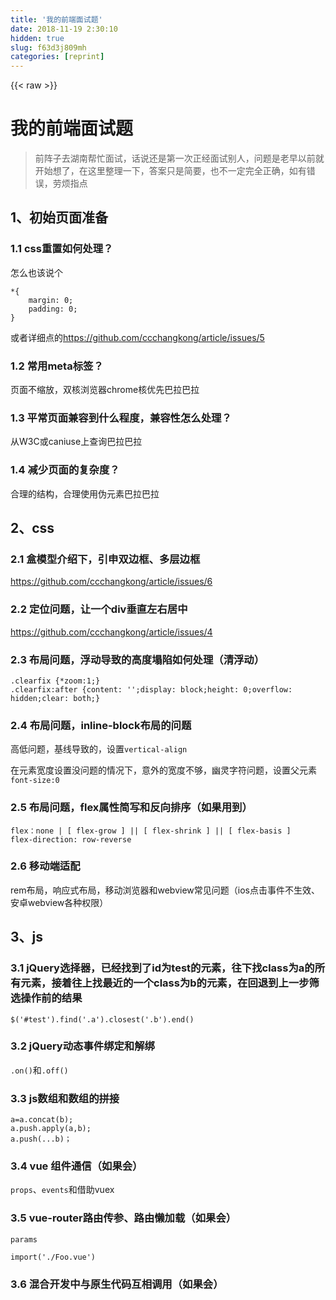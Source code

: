 ```yaml
---
title: '我的前端面试题' 
date: 2018-11-19 2:30:10
hidden: true
slug: f63d3j809mh
categories: [reprint]
---
```


{{< raw >}}
<h1 id="articleHeader0">&#x6211;&#x7684;&#x524D;&#x7AEF;&#x9762;&#x8BD5;&#x9898;</h1><blockquote>&#x524D;&#x9635;&#x5B50;&#x53BB;&#x6E56;&#x5357;&#x5E2E;&#x5FD9;&#x9762;&#x8BD5;&#xFF0C;&#x8BDD;&#x8BF4;&#x8FD8;&#x662F;&#x7B2C;&#x4E00;&#x6B21;&#x6B63;&#x7ECF;&#x9762;&#x8BD5;&#x522B;&#x4EBA;&#xFF0C;&#x95EE;&#x9898;&#x662F;&#x8001;&#x65E9;&#x4EE5;&#x524D;&#x5C31;&#x5F00;&#x59CB;&#x60F3;&#x4E86;&#xFF0C;&#x5728;&#x8FD9;&#x91CC;&#x6574;&#x7406;&#x4E00;&#x4E0B;&#xFF0C;&#x7B54;&#x6848;&#x53EA;&#x662F;&#x7B80;&#x8981;&#xFF0C;&#x4E5F;&#x4E0D;&#x4E00;&#x5B9A;&#x5B8C;&#x5168;&#x6B63;&#x786E;&#xFF0C;&#x5982;&#x6709;&#x9519;&#x8BEF;&#xFF0C;&#x52B3;&#x70E6;&#x6307;&#x70B9;</blockquote><h2 id="articleHeader1">1&#x3001;&#x521D;&#x59CB;&#x9875;&#x9762;&#x51C6;&#x5907;</h2><h3 id="articleHeader2">1.1 css&#x91CD;&#x7F6E;&#x5982;&#x4F55;&#x5904;&#x7406;&#xFF1F;</h3><p>&#x600E;&#x4E48;&#x4E5F;&#x8BE5;&#x8BF4;&#x4E2A;</p><div class="widget-codetool" style="display:none"><div class="widget-codetool--inner"><span class="selectCode code-tool" data-toggle="tooltip" data-placement="top" title="" data-original-title="&#x5168;&#x9009;"></span> <span type="button" class="copyCode code-tool" data-toggle="tooltip" data-placement="top" data-clipboard-text="*{
    margin: 0;
    padding: 0;
}" title="" data-original-title="&#x590D;&#x5236;"></span> <span type="button" class="saveToNote code-tool" data-toggle="tooltip" data-placement="top" title="" data-original-title="&#x653E;&#x8FDB;&#x7B14;&#x8BB0;"></span></div></div><pre class="css hljs"><code class="css">*{
    <span class="hljs-attribute">margin</span>: <span class="hljs-number">0</span>;
    <span class="hljs-attribute">padding</span>: <span class="hljs-number">0</span>;
}</code></pre><p>&#x6216;&#x8005;&#x8BE6;&#x7EC6;&#x70B9;&#x7684;<a href="https://github.com/ccchangkong/article/issues/5" rel="nofollow noreferrer" target="_blank">https://github.com/ccchangkong/article/issues/5</a></p><h3 id="articleHeader3">1.2 &#x5E38;&#x7528;meta&#x6807;&#x7B7E;&#xFF1F;</h3><p>&#x9875;&#x9762;&#x4E0D;&#x7F29;&#x653E;&#xFF0C;&#x53CC;&#x6838;&#x6D4F;&#x89C8;&#x5668;chrome&#x6838;&#x4F18;&#x5148;&#x5DF4;&#x62C9;&#x5DF4;&#x62C9;</p><h3 id="articleHeader4">1.3 &#x5E73;&#x5E38;&#x9875;&#x9762;&#x517C;&#x5BB9;&#x5230;&#x4EC0;&#x4E48;&#x7A0B;&#x5EA6;&#xFF0C;&#x517C;&#x5BB9;&#x6027;&#x600E;&#x4E48;&#x5904;&#x7406;&#xFF1F;</h3><p>&#x4ECE;W3C&#x6216;caniuse&#x4E0A;&#x67E5;&#x8BE2;&#x5DF4;&#x62C9;&#x5DF4;&#x62C9;</p><h3 id="articleHeader5">1.4 &#x51CF;&#x5C11;&#x9875;&#x9762;&#x7684;&#x590D;&#x6742;&#x5EA6;&#xFF1F;</h3><p>&#x5408;&#x7406;&#x7684;&#x7ED3;&#x6784;&#xFF0C;&#x5408;&#x7406;&#x4F7F;&#x7528;&#x4F2A;&#x5143;&#x7D20;&#x5DF4;&#x62C9;&#x5DF4;&#x62C9;</p><h2 id="articleHeader6">2&#x3001;css</h2><h3 id="articleHeader7">2.1 &#x76D2;&#x6A21;&#x578B;&#x4ECB;&#x7ECD;&#x4E0B;&#xFF0C;&#x5F15;&#x7533;&#x53CC;&#x8FB9;&#x6846;&#x3001;&#x591A;&#x5C42;&#x8FB9;&#x6846;</h3><p><a href="https://github.com/ccchangkong/article/issues/6" rel="nofollow noreferrer" target="_blank">https://github.com/ccchangkong/article/issues/6</a></p><h3 id="articleHeader8">2.2 &#x5B9A;&#x4F4D;&#x95EE;&#x9898;&#xFF0C;&#x8BA9;&#x4E00;&#x4E2A;div&#x5782;&#x76F4;&#x5DE6;&#x53F3;&#x5C45;&#x4E2D;</h3><p><a href="https://github.com/ccchangkong/article/issues/4" rel="nofollow noreferrer" target="_blank">https://github.com/ccchangkong/article/issues/4</a></p><h3 id="articleHeader9">2.3 &#x5E03;&#x5C40;&#x95EE;&#x9898;&#xFF0C;&#x6D6E;&#x52A8;&#x5BFC;&#x81F4;&#x7684;&#x9AD8;&#x5EA6;&#x584C;&#x9677;&#x5982;&#x4F55;&#x5904;&#x7406;&#xFF08;&#x6E05;&#x6D6E;&#x52A8;&#xFF09;</h3><div class="widget-codetool" style="display:none"><div class="widget-codetool--inner"><span class="selectCode code-tool" data-toggle="tooltip" data-placement="top" title="" data-original-title="&#x5168;&#x9009;"></span> <span type="button" class="copyCode code-tool" data-toggle="tooltip" data-placement="top" data-clipboard-text=".clearfix {*zoom:1;}
.clearfix:after {content: &apos;&apos;;display: block;height: 0;overflow: hidden;clear: both;}" title="" data-original-title="&#x590D;&#x5236;"></span> <span type="button" class="saveToNote code-tool" data-toggle="tooltip" data-placement="top" title="" data-original-title="&#x653E;&#x8FDB;&#x7B14;&#x8BB0;"></span></div></div><pre class="css hljs"><code class="css"><span class="hljs-selector-class">.clearfix</span> {*<span class="hljs-attribute">zoom</span>:<span class="hljs-number">1</span>;}
<span class="hljs-selector-class">.clearfix</span><span class="hljs-selector-pseudo">:after</span> {<span class="hljs-attribute">content</span>: <span class="hljs-string">&apos;&apos;</span>;<span class="hljs-attribute">display</span>: block;<span class="hljs-attribute">height</span>: <span class="hljs-number">0</span>;<span class="hljs-attribute">overflow</span>: hidden;<span class="hljs-attribute">clear</span>: both;}</code></pre><h3 id="articleHeader10">2.4 &#x5E03;&#x5C40;&#x95EE;&#x9898;&#xFF0C;inline-block&#x5E03;&#x5C40;&#x7684;&#x95EE;&#x9898;</h3><p>&#x9AD8;&#x4F4E;&#x95EE;&#x9898;&#xFF0C;&#x57FA;&#x7EBF;&#x5BFC;&#x81F4;&#x7684;&#xFF0C;&#x8BBE;&#x7F6E;<code>vertical-align</code></p><p>&#x5728;&#x5143;&#x7D20;&#x5BBD;&#x5EA6;&#x8BBE;&#x7F6E;&#x6CA1;&#x95EE;&#x9898;&#x7684;&#x60C5;&#x51B5;&#x4E0B;&#xFF0C;&#x610F;&#x5916;&#x7684;&#x5BBD;&#x5EA6;&#x4E0D;&#x591F;&#xFF0C;&#x5E7D;&#x7075;&#x5B57;&#x7B26;&#x95EE;&#x9898;&#xFF0C;&#x8BBE;&#x7F6E;&#x7236;&#x5143;&#x7D20;<code>font-size:0</code></p><h3 id="articleHeader11">2.5 &#x5E03;&#x5C40;&#x95EE;&#x9898;&#xFF0C;flex&#x5C5E;&#x6027;&#x7B80;&#x5199;&#x548C;&#x53CD;&#x5411;&#x6392;&#x5E8F;&#xFF08;&#x5982;&#x679C;&#x7528;&#x5230;&#xFF09;</h3><div class="widget-codetool" style="display:none"><div class="widget-codetool--inner"><span class="selectCode code-tool" data-toggle="tooltip" data-placement="top" title="" data-original-title="&#x5168;&#x9009;"></span> <span type="button" class="copyCode code-tool" data-toggle="tooltip" data-placement="top" data-clipboard-text="flex&#xFF1A;none | [ flex-grow ] || [ flex-shrink ] || [ flex-basis ]
flex-direction: row-reverse" title="" data-original-title="&#x590D;&#x5236;"></span> <span type="button" class="saveToNote code-tool" data-toggle="tooltip" data-placement="top" title="" data-original-title="&#x653E;&#x8FDB;&#x7B14;&#x8BB0;"></span></div></div><pre class="css hljs"><code class="css"><span class="hljs-selector-tag">flex</span>&#xFF1A;<span class="hljs-selector-tag">none</span> | <span class="hljs-selector-attr">[ flex-grow ]</span> || <span class="hljs-selector-attr">[ flex-shrink ]</span> || <span class="hljs-selector-attr">[ flex-basis ]</span>
<span class="hljs-selector-tag">flex-direction</span>: <span class="hljs-selector-tag">row-reverse</span></code></pre><h3 id="articleHeader12">2.6 &#x79FB;&#x52A8;&#x7AEF;&#x9002;&#x914D;</h3><p>rem&#x5E03;&#x5C40;&#xFF0C;&#x54CD;&#x5E94;&#x5F0F;&#x5E03;&#x5C40;&#xFF0C;&#x79FB;&#x52A8;&#x6D4F;&#x89C8;&#x5668;&#x548C;webview&#x5E38;&#x89C1;&#x95EE;&#x9898;&#xFF08;ios&#x70B9;&#x51FB;&#x4E8B;&#x4EF6;&#x4E0D;&#x751F;&#x6548;&#x3001;&#x5B89;&#x5353;webview&#x5404;&#x79CD;&#x6743;&#x9650;&#xFF09;</p><h2 id="articleHeader13">3&#x3001;js</h2><h3 id="articleHeader14">3.1 jQuery&#x9009;&#x62E9;&#x5668;&#xFF0C;&#x5DF2;&#x7ECF;&#x627E;&#x5230;&#x4E86;id&#x4E3A;test&#x7684;&#x5143;&#x7D20;&#xFF0C;&#x5F80;&#x4E0B;&#x627E;class&#x4E3A;a&#x7684;&#x6240;&#x6709;&#x5143;&#x7D20;&#xFF0C;&#x63A5;&#x7740;&#x5F80;&#x4E0A;&#x627E;&#x6700;&#x8FD1;&#x7684;&#x4E00;&#x4E2A;class&#x4E3A;b&#x7684;&#x5143;&#x7D20;&#xFF0C;&#x5728;&#x56DE;&#x9000;&#x5230;&#x4E0A;&#x4E00;&#x6B65;&#x7B5B;&#x9009;&#x64CD;&#x4F5C;&#x524D;&#x7684;&#x7ED3;&#x679C;</h3><div class="widget-codetool" style="display:none"><div class="widget-codetool--inner"><span class="selectCode code-tool" data-toggle="tooltip" data-placement="top" title="" data-original-title="&#x5168;&#x9009;"></span> <span type="button" class="copyCode code-tool" data-toggle="tooltip" data-placement="top" data-clipboard-text="$(&apos;#test&apos;).find(&apos;.a&apos;).closest(&apos;.b&apos;).end()" title="" data-original-title="&#x590D;&#x5236;"></span> <span type="button" class="saveToNote code-tool" data-toggle="tooltip" data-placement="top" title="" data-original-title="&#x653E;&#x8FDB;&#x7B14;&#x8BB0;"></span></div></div><pre class="javascript hljs"><code class="js" style="word-break:break-word;white-space:initial">$(<span class="hljs-string">&apos;#test&apos;</span>).find(<span class="hljs-string">&apos;.a&apos;</span>).closest(<span class="hljs-string">&apos;.b&apos;</span>).end()</code></pre><h3 id="articleHeader15">3.2 jQuery&#x52A8;&#x6001;&#x4E8B;&#x4EF6;&#x7ED1;&#x5B9A;&#x548C;&#x89E3;&#x7ED1;</h3><p><code>.on()</code>&#x548C;<code>.off()</code></p><h3 id="articleHeader16">3.3 js&#x6570;&#x7EC4;&#x548C;&#x6570;&#x7EC4;&#x7684;&#x62FC;&#x63A5;</h3><div class="widget-codetool" style="display:none"><div class="widget-codetool--inner"><span class="selectCode code-tool" data-toggle="tooltip" data-placement="top" title="" data-original-title="&#x5168;&#x9009;"></span> <span type="button" class="copyCode code-tool" data-toggle="tooltip" data-placement="top" data-clipboard-text="a=a.concat(b); 
a.push.apply(a,b);
a.push(...b)&#xFF1B; " title="" data-original-title="&#x590D;&#x5236;"></span> <span type="button" class="saveToNote code-tool" data-toggle="tooltip" data-placement="top" title="" data-original-title="&#x653E;&#x8FDB;&#x7B14;&#x8BB0;"></span></div></div><pre class="javascript hljs"><code class="js">a=a.concat(b); 
a.push.apply(a,b);
a.push(...b)&#xFF1B; </code></pre><h3 id="articleHeader17">3.4 vue &#x7EC4;&#x4EF6;&#x901A;&#x4FE1;&#xFF08;&#x5982;&#x679C;&#x4F1A;&#xFF09;</h3><p><code>props</code>&#x3001;<code>events</code>&#x548C;&#x501F;&#x52A9;vuex</p><h3 id="articleHeader18">3.5 vue-router&#x8DEF;&#x7531;&#x4F20;&#x53C2;&#x3001;&#x8DEF;&#x7531;&#x61D2;&#x52A0;&#x8F7D;&#xFF08;&#x5982;&#x679C;&#x4F1A;&#xFF09;</h3><p><code>params</code></p><p><code>import(&apos;./Foo.vue&apos;)</code></p><h3 id="articleHeader19">3.6 &#x6DF7;&#x5408;&#x5F00;&#x53D1;&#x4E2D;&#x4E0E;&#x539F;&#x751F;&#x4EE3;&#x7801;&#x4E92;&#x76F8;&#x8C03;&#x7528;&#xFF08;&#x5982;&#x679C;&#x4F1A;&#xFF09;</h3><div class="widget-codetool" style="display:none"><div class="widget-codetool--inner"><span class="selectCode code-tool" data-toggle="tooltip" data-placement="top" title="" data-original-title="&#x5168;&#x9009;"></span> <span type="button" class="copyCode code-tool" data-toggle="tooltip" data-placement="top" data-clipboard-text="//&#x8C03;&#x7528;&#x539F;&#x751F;&#x4EE3;&#x7801;&#x66B4;&#x9732;&#x7684;&#x63A5;&#x53E3;
,appFun(state, { funName, val = null }) {
      if (state.dev.type == 2) {
        window.android[funName](val);
      } else if (state.dev.type == 1) {
        window.webkit.messageHandlers[funName].postMessage(val);
      }
    }
 
    // &#x628A;&#x51FD;&#x6570;&#x6302;&#x5728;window&#x5BF9;&#x8C61;&#x4E0A;&#x6765;&#x66B4;&#x9732;&#x7ED9;APP
    let _this = this;   
    window.setGeolocation = function(params) {
      _this.setGeolocation(params);
    };" title="" data-original-title="&#x590D;&#x5236;"></span> <span type="button" class="saveToNote code-tool" data-toggle="tooltip" data-placement="top" title="" data-original-title="&#x653E;&#x8FDB;&#x7B14;&#x8BB0;"></span></div></div><pre class="javascript hljs"><code class="js"><span class="hljs-comment">//&#x8C03;&#x7528;&#x539F;&#x751F;&#x4EE3;&#x7801;&#x66B4;&#x9732;&#x7684;&#x63A5;&#x53E3;</span>
,appFun(state, { funName, val = <span class="hljs-literal">null</span> }) {
      <span class="hljs-keyword">if</span> (state.dev.type == <span class="hljs-number">2</span>) {
        <span class="hljs-built_in">window</span>.android[funName](val);
      } <span class="hljs-keyword">else</span> <span class="hljs-keyword">if</span> (state.dev.type == <span class="hljs-number">1</span>) {
        <span class="hljs-built_in">window</span>.webkit.messageHandlers[funName].postMessage(val);
      }
    }
 
    <span class="hljs-comment">// &#x628A;&#x51FD;&#x6570;&#x6302;&#x5728;window&#x5BF9;&#x8C61;&#x4E0A;&#x6765;&#x66B4;&#x9732;&#x7ED9;APP</span>
    <span class="hljs-keyword">let</span> _this = <span class="hljs-keyword">this</span>;   
    <span class="hljs-built_in">window</span>.setGeolocation = <span class="hljs-function"><span class="hljs-keyword">function</span>(<span class="hljs-params">params</span>) </span>{
      _this.setGeolocation(params);
    };</code></pre><p>&#x6216;&#x8005;</p><p>&#x5F15;&#x7528;jsbridge</p><h2 id="articleHeader20">4&#x3001;&#x5DE5;&#x7A0B;&#x5316;&#xFF08;&#x5982;&#x679C;&#x4F1A;&#xFF09;</h2><h3 id="articleHeader21">4.1 &#x5F00;&#x53D1;&#x4E2D;&#x7684;&#x8DE8;&#x57DF;&#x4EE3;&#x7406;</h3><p><code>proxyTable</code></p><h3 id="articleHeader22">4.1 webpack&#x4F18;&#x5316;&#x914D;&#x7F6E;&#xFF0C;&#x51CF;&#x5C0F;&#x6253;&#x5305;&#x4F53;&#x79EF;&#xFF0C;&#x52A0;&#x5FEB;&#x9996;&#x5C4F;&#x5C55;&#x73B0;&#x901F;&#x5EA6;</h3><p><a href="https://github.com/ccchangkong/article/blob/master/vue-cli%E4%BF%AE%E6%94%B9.md" rel="nofollow noreferrer" target="_blank">https://github.com/ccchangkong/article/blob/master/vue-cli%E4%BF%AE%E6%94%B9.md</a></p><p><a href="https://ssr.vuejs.org/zh/#%E4%B8%BA%E4%BB%80%E4%B9%88%E4%BD%BF%E7%94%A8%E6%9C%8D%E5%8A%A1%E5%99%A8%E7%AB%AF%E6%B8%B2%E6%9F%93-ssr-%EF%BC%9F" rel="nofollow noreferrer" target="_blank">https://ssr.vuejs.org/zh/#%E4%B8%BA%E4%BB%80%E4%B9%88%E4%BD%BF%E7%94%A8%E6%9C%8D%E5%8A%A1%E5%99%A8%E7%AB%AF%E6%B8%B2%E6%9F%93-ssr-%EF%BC%9F</a></p><hr><p>&#x56E0;&#x4E3A;&#x8981;&#x505A;&#x7684;&#x5DE5;&#x4F5C;&#x4EE5;&#x5207;&#x56FE;&#x4E3A;&#x4E3B;&#xFF0C;&#x6240;&#x4EE5;js&#x95EE;&#x9898;&#x95EE;&#x7684;&#x6BD4;&#x8F83;&#x5C11;&#xFF0C;&#x9488;&#x5BF9;&#x9762;&#x8BD5;&#x8005;&#x505A;&#x8FC7;&#x7684;&#x4E1C;&#x897F;&#x4F1A;&#x76F8;&#x5BF9;&#x7684;&#x63D0;&#x4E9B;&#x95EE;&#x9898;&#xFF0C;&#x5982;&#x5BCC;&#x6587;&#x672C;&#xFF08;&#x6807;&#x7B7E;&#x8F6C;&#x4E49;&#xFF09;&#x3001;&#x6587;&#x4EF6;&#x751F;&#x6210;&#x3001;&#x7968;&#x636E;&#x6253;&#x5370;&#xFF08;pt&#x5355;&#x4F4D;&#xFF09;&#x3001;&#x5730;&#x56FE;&#x5F00;&#x53D1;&#xFF08;&#x5750;&#x6807;&#x7CFB;&#x3001;&#x70B9;&#x7EBF;&#x9762;&#x64CD;&#x4F5C;&#xFF09;&#x3002;&#x3002;</p><p>&#x8BDD;&#x8BF4;&#x6211;&#x6363;&#x9F13;&#x8FC7;&#x7684;&#x4E1C;&#x897F;&#x4E0D;&#x5C11;&#x554A;</p><p><span class="img-wrap"><img data-src="/img/remote/1460000015851543?w=690&amp;h=685" src="https://static.alili.tech/img/remote/1460000015851543?w=690&amp;h=685" alt="" title="" style="cursor:pointer;display:inline"></span></p>
{{< /raw >}}

# 版权声明
本文资源来源互联网，仅供学习研究使用，版权归该资源的合法拥有者所有，

本文仅用于学习、研究和交流目的。转载请注明出处、完整链接以及原作者。

原作者若认为本站侵犯了您的版权，请联系我们，我们会立即删除！

## 原文标题
我的前端面试题

## 原文链接
[https://segmentfault.com/a/1190000015851540](https://segmentfault.com/a/1190000015851540)

